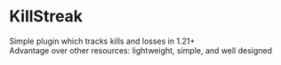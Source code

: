 # KillStreak

Simple plugin which tracks kills and losses in 1.21+  
Advantage over other resources: lightweight, simple, and well designed 
